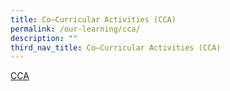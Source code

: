 ```yaml
---
title: Co–Curricular Activities (CCA)
permalink: /our-learning/cca/
description: ""
third_nav_title: Co–Curricular Activities (CCA)
---
```

[CCA ](https://go.gov.sg/sjijccaopenhouse)